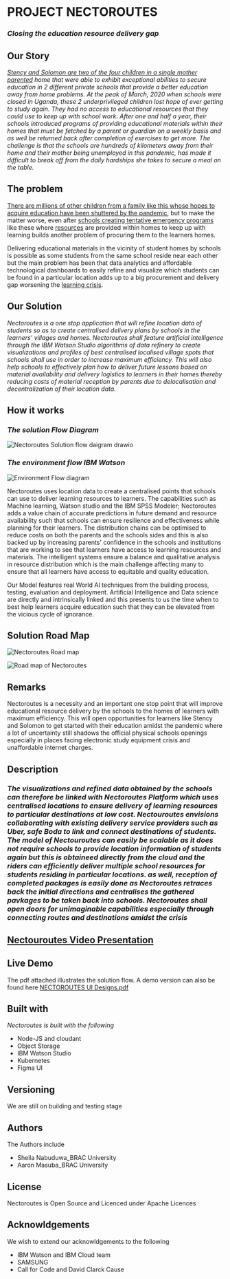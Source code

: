 # **PROJECT NECTOROUTES**
### ***Closing the education resource delivery gap***
## **Our Story**
*[Stency and Solomon are two of the four children in a single mother parented](https://youtu.be/-s1E9G7-IXk) home that were able to exhibit exceptional abilities to secure education in 2 different private schools that provide a better education away from home problems. At the peak of March, 2020 when schools were closed in Uganda, these 2 underprivileged children lost hope of ever getting to study again. 
They had no access to educational resources that they could use to keep up with school work. After one and half a year, their schools introduced programs of providing educational materials within their homes that must be fetched by a parent or guardian on a weekly basis and as well be returned back after completion of exercises to get more. The challenge is that the schools are hundreds of kilometers away from their home and their mother being unemployed in this pandemic, has made it difficult to break off from the daily hardships she takes to secure a meal on the table.*

## **The problem**
[There are millions of other children from a family like this whose hopes to acquire education have been shuttered by the pandemic](https://www.worldbank.org/en/news/immersive-story/2021/01/22/urgent-effective-action-required-to-quell-the-impact-of-covid-19-on-education-worldwide), but to make the matter worse, even after [schools creating tentative emergency programs](https://blogs.worldbank.org/education/what-pisa-development-results-tell-us-about-education-access-and-learning-levels) like these where [resources](https://twitter.com/i/status/1323847691583938560) are provided within homes to keep up with learning builds another problem of procuring them to the learners homes. 

Delivering educational materials in the vicinity of student homes by schools is possible as some students from the same school reside near each other but the main problem has been that data analytics and affordable technological dashboards to easily refine and visualize which students can be found in a particular location adds up to a big procurement and delivery gap worsening the [learning crisis](https://www.worldbank.org/en/publication/wdr2018).

## **Our Solution**
*Nectoroutes is a one stop application that will refine location data of students so as to create centralised delivery plans by schools in the learners' villages and homes. Nectoroutes shall feature artificial intelligence through the IBM Watson Studio algorithms of data refinery to create visualizations and profiles of best centralised localised village spots that schools shall use in order to increase maximum efficiency. This will also help schools to effectively plan how to deliver future lessons based on material availability and delivery logistics to learners in their homes thereby reducing costs of material reception by parents due to delocalisation and decentralization of their location data.* 

## **How it works**
### ***The solution Flow Diagram***
![Nectoroutes Solution flow daigram drawio](https://user-images.githubusercontent.com/94690591/142727187-bbec15a4-b6c3-4534-86fd-3b7838e17e88.png)
### ***The environment flow IBM Watson***
![Environment Flow diagram](https://user-images.githubusercontent.com/94690591/142727285-d6e6117e-2174-4ceb-a6bf-1b858a1bfc7c.png)

Nectoroutes uses location data to create a centralised points that schools can use to deliver learning resources to learners.
The capabilities such as Machine learning, Watson studio and the IBM SPSS Modeler; Nectoroutes adds a value chain of accurate predictions in future demand and resource availability such that schools can ensure resilience and effectiveness while planning for their learners.
The distribution chains can be optimised to reduce costs on both the parents and the schools sides and this is also backed up by increasing parents' confidence in the schools and institutions that are working to see that learners have access to learning resources and materials.
The intelligent systems ensure a balance and qualitative analysis in resource distribution which is the main challenge affecting many to ensure that all learners have access to equitable and quality education.

Our Model features real World AI techniques from the building process, testing, evaluation and deployment. Artificial Intelligence and Data science are directly and intrinsically linked and this presents to us the time when to best help learners acquire education such that they can be elevated from the vicious cycle of ignorance.

## **Solution Road Map**
![Nectoroutes Road map](https://user-images.githubusercontent.com/94690591/142743092-7084c8bc-6bd7-486c-a96e-1ef6b05df513.png)

![Road map of Nectoroutes](https://user-images.githubusercontent.com/94690591/142727419-9115e9db-ef5a-4c97-bd6a-5a580e552fda.png)

## **Remarks**
Nectoroutes is a necessity and an important one stop point that will improve educational resource delivery by the schools to the homes of learners  with maximum efficiency. This will open opportunities for learners like Stency and Solomon to get started with their education amidst the pandemic where a lot of uncertainty still shadows the official physical schools openings especially in places facing electronic study equipment crisis and unaffordable internet charges.

## **Description**
### *The visualizations and refined data obtained by the schools can therefore be linked with Nectoroutes Platform which uses centralised locations to ensure delivery of learning resources to particular destinations at low cost. Nectouroutes envisions collaborating with existing delivery service providers such as Uber, safe Boda to link and connect destinations of students. The model of Nectouroutes can easily be scalable as it does not require schools to provide location information of students again but this is obtaineed directly from the cloud and the riders can efficiently deliver multiple school resources for students residing in particular locations. as well, reception of completed packages is easily done as Nectoroutes retraces back the initial directions and centralises the gathered pavkages to be taken back into schools. Nectoroutes shall open doors for unimaginable capabilities especially through connecting routes and destinations amidst the crisis*

## [Nectouroutes Video Presentation](https://youtu.be/-s1E9G7-IXk)

## **Live Demo**
The pdf attached illustrates the solution flow.
A demo version can also be found here
[NECTOROUTES UI Designs.pdf](https://github.com/NECTOROUTES/NECTOROUTES/files/7575043/NECTOROUTES.DELIVERY.pdf)

## **Built with**
*Nectoroutes is built with the following*
- Node-JS and cloudant
- Object Storage
- IBM Watson Studio
- Kubernetes
- Figma UI

## **Versioning**
We are still on building and testing stage

## **Authors**
The Authors include
- Sheila Nabuduwa_BRAC University
- Aaron Masuba_BRAC University

## **License**
Nectoroutes is Open Source and Licenced under Apache Licences

## **Acknowldgements**
We wish to extend our acknowldgements to the following
- IBM Watson and IBM Cloud team
- SAMSUNG 
- Call for Code and David Clarck Cause

